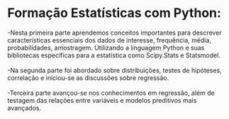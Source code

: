 # Formação Estatísticas com Python:

-Nesta primeira parte aprendemos conceitos importantes para descrever características essenciais dos dados de interesse, frequência, média, probabilidades, amostragem. Utilizando a linguagem Python e suas bibliotecas específicas para a estatística como Scipy.Stats e Statsmodel. <br><br>
-Na segunda parte foi abordado sobre distribuições, testes de hipóteses, correlação e iniciou-se as discussões sobre regressão.<br><br>
-Terceira parte avançou-se nos conhecimentos em regressão, além de testagem das relações entre variáveis e modelos preditivos mais avançados.
